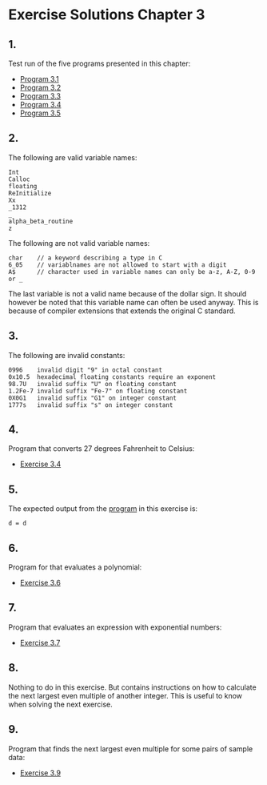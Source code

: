 # Exercise Solutions Chapter 3 #
## 1. ##
Test run of the five programs presented in this chapter:  
 - [Program 3.1](Exercise_01/Program_03_01/program_03_01.c)  
 - [Program 3.2](Exercise_01/Program_03_02/program_03_02.c)  
 - [Program 3.3](Exercise_01/Program_03_03/program_03_03.c)  
 - [Program 3.4](Exercise_01/Program_03_04/program_03_04.c)  
 - [Program 3.5](Exercise_01/Program_03_05/program_03_05.c)

## 2. ##
The following are valid variable names:  
```  
Int  
Calloc  
floating  
ReInitialize  
Xx  
_1312  
_  
alpha_beta_routine  
z  
```  
The following are not valid variable names:  
```  
char	// a keyword describing a type in C
6_05	// variablnames are not allowed to start with a digit
A$		// character used in variable names can only be a-z, A-Z, 0-9 or _ 
```  
The last variable is not a valid name because of the dollar sign. It should however be noted that this variable name can often be used anyway. This is because of compiler extensions that extends the original C standard.  

## 3. ##
The following are invalid constants:  
```  
0996	invalid digit "9" in octal constant  
0x10.5	hexadecimal floating constants require an exponent  
98.7U	invalid suffix "U" on floating constant  
1.2Fe-7	invalid suffix "Fe-7" on floating constant  
0X0G1	invalid suffix "G1" on integer constant  
1777s	invalid suffix "s" on integer constant  
```  

## 4. ##
Program that converts 27 degrees Fahrenheit to Celsius:    
- [Exercise 3.4](Exercise_04/exercise_03_04.c)  

## 5. ##
The expected output from the [program](Exercise_05/exercise_03_05.c) in this exercise is:  
```  
d = d  
```  

## 6. ##
Program for that evaluates a polynomial:    
- [Exercise 3.6](Exercise_06/exercise_03_06.c)  

## 7. ##
Program that evaluates an expression with exponential numbers:    
- [Exercise 3.7](Exercise_07/exercise_03_07.c)  

## 8. ##
Nothing to do in this exercise. But contains instructions on how to calculate the next largest even multiple of another integer. This is useful to know when solving the next exercise.  

## 9. ##
Program that finds the next largest even multiple for some pairs of sample data:  
- [Exercise 3.9](Exercise_09/exercise_03_09.c)  
